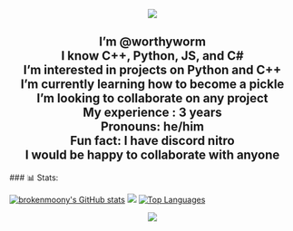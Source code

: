 <p align="center">
  <img src="https://capsule-render.vercel.app/api?type=waving&color=gradient&text=Hello!&height=100&section=header"/>
</p>
<h2 align="center">
  I’m @worthyworm<br>
  I know C++, Python, JS, and C#<br>
  I’m interested in projects on Python and C++<br>
  I’m currently learning how to become a pickle<br>
  I’m looking to collaborate on any project<br>
  My experience : 3 years<br>
  Pronouns: he/him<br>
  Fun fact: I have discord nitro<br>
  I would be happy to collaborate with anyone<br>
</h2>
### 📊 Stats:

 <a href="http://www.github.com/brokenmoony"><img src="https://github-readme-stats.vercel.app/api?username=brokenmoony&show_icons=true&hide=&count_private=true&title_color=0891b2&text_color=ffffff&icon_color=0891b2&bg_color=000000&hide_border=true&show_icons=true" alt="brokenmoony's GitHub stats" /></a>
   <a href="http://www.github.com/brokenmoony"><img src="https://github-readme-streak-stats.herokuapp.com/?user=brokenmoony&stroke=ffffff&background=000000&ring=0891b2&fire=0891b2&currStreakNum=ffffff&currStreakLabel=0891b2&sideNums=ffffff&sideLabels=ffffff&dates=ffffff&hide_border=true" /></a>
  <a href="https://github.com/brokenmoony"><img src="https://github-readme-stats.vercel.app/api/top-langs/?username=brokenmoony&langs_count=10&title_color=0891b2&text_color=ffffff&icon_color=0891b2&bg_color=000000&hide_border=true&locale=en&custom_title=Top%20Languages" alt="Top Languages" /></a>

<p align="center">
  <img src="https://capsule-render.vercel.app/api?type=waving&color=gradient&height=100&section=footer"/>
</p>
